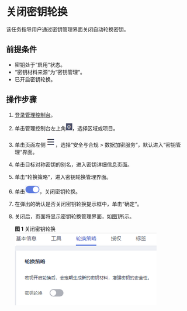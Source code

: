 # 关闭密钥轮换<a name="dew_01_7774"></a>

该任务指导用户通过密钥管理界面关闭自动轮换密钥。

## 前提条件<a name="sa444d90e5d214eb2811cd143d283ed46"></a>

-   密钥处于“启用“状态。
-   “密钥材料来源“为“密钥管理“。
-   已开启密钥轮换。

## 操作步骤<a name="section873883113417"></a>

1.  [登录管理控制台](https://console.huaweicloud.com)。
2.  单击管理控制台左上角![](figures/icon_region.png)，选择区域或项目。
3.  单击页面左侧![](figures/icon-servicelist.png)，选择“安全与合规  \>  数据加密服务“，默认进入“密钥管理“界面。

1.  单击目标对称密钥的别名，进入密钥详细信息页面。
2.  单击“轮换策略“，进入密钥轮换管理界面。
3.  单击![](figures/icon_opened-2.png)，关闭密钥轮换。
4.  在弹出的确认是否关闭密钥轮换提示框中，单击“确定“。
5.  关闭后，页面将显示密钥轮换管理界面，如[图1](#fig163766132919)所示。

    **图 1**  关闭密钥轮换<a name="fig163766132919"></a>  
    ![](figures/关闭密钥轮换.png "关闭密钥轮换")

